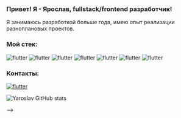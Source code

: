 ### Привет! Я - Ярослав, fullstack/frontend разработчик!

Я занимаюсь разработкой больше года, имею опыт реализации разноплановых проектов.

### Мой стек:

![flutter](https://img.shields.io/badge/JavaScript-black?style=for-the-badge&logo=JavaScript)
![flutter](https://img.shields.io/badge/React-black?style=for-the-badge&logo=React)
![flutter](https://img.shields.io/badge/Redux-black?style=for-the-badge&logo=Redux&logoColor=810092)
![flutter](https://img.shields.io/badge/HTML5-black?style=for-the-badge&logo=HTML5)
![flutter](https://img.shields.io/badge/CSS3-black?style=for-the-badge&logo=CSS3&logoColor=4bff)
![flutter](https://img.shields.io/badge/Node.js-black?style=for-the-badge&logo=Node.js)
![flutter](https://img.shields.io/badge/Postgres-black?style=for-the-badge&logo=PostgreSQL)

### Контакты:

[![flutter](https://img.shields.io/badge/Telegram-black?style=for-the-badge&logo=Telegram)](https://t.me/Yaroslav_Apple)

![Yaroslav GitHub stats](https://github-readme-stats.vercel.app/api?username=Sinfulk&count_private=true&show_icons=true?theme=synthwave)







<!-- 
### Hi there 👋

<!--
**Sinfulk/Sinfulk** is a ✨ _special_ ✨ repository because its `README.md` (this file) appears on your GitHub profile.

Here are some ideas to get you started:

- 🔭 I’m currently working on ...
- 🌱 I’m currently learning ...
- 👯 I’m looking to collaborate on ...
- 🤔 I’m looking for help with ...
- 💬 Ask me about ...
- 📫 How to reach me: ...
- 😄 Pronouns: ...
- ⚡ Fun fact: ...
--> -->
